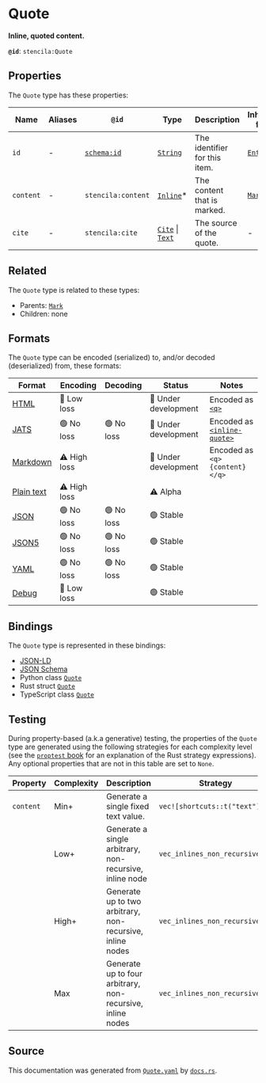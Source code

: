 # Quote

**Inline, quoted content.**

**`@id`**: `stencila:Quote`

## Properties

The `Quote` type has these properties:

| Name      | Aliases | `@id`                                | Type                                                                                                                                                                                        | Description                   | Inherited from                                                                                   |
| --------- | ------- | ------------------------------------ | ------------------------------------------------------------------------------------------------------------------------------------------------------------------------------------------- | ----------------------------- | ------------------------------------------------------------------------------------------------ |
| `id`      | -       | [`schema:id`](https://schema.org/id) | [`String`](https://github.com/stencila/stencila/blob/main/docs/reference/schema/data/string.md)                                                                                             | The identifier for this item. | [`Entity`](https://github.com/stencila/stencila/blob/main/docs/reference/schema/other/entity.md) |
| `content` | -       | `stencila:content`                   | [`Inline`](https://github.com/stencila/stencila/blob/main/docs/reference/schema/prose/inline.md)*                                                                                           | The content that is marked.   | [`Mark`](https://github.com/stencila/stencila/blob/main/docs/reference/schema/prose/mark.md)     |
| `cite`    | -       | `stencila:cite`                      | [`Cite`](https://github.com/stencila/stencila/blob/main/docs/reference/schema/prose/cite.md) \| [`Text`](https://github.com/stencila/stencila/blob/main/docs/reference/schema/prose/text.md) | The source of the quote.      | -                                                                                                |

## Related

The `Quote` type is related to these types:

- Parents: [`Mark`](https://github.com/stencila/stencila/blob/main/docs/reference/schema/prose/mark.md)
- Children: none

## Formats

The `Quote` type can be encoded (serialized) to, and/or decoded (deserialized) from, these formats:

| Format                                                                                        | Encoding         | Decoding     | Status                 | Notes                                                                                                              |
| --------------------------------------------------------------------------------------------- | ---------------- | ------------ | ---------------------- | ------------------------------------------------------------------------------------------------------------------ |
| [HTML](https://github.com/stencila/stencila/blob/main/docs/reference/formats/html.md)         | 🔷 Low loss       |              | 🚧 Under development    | Encoded as [`<q>`](https://developer.mozilla.org/en-US/docs/Web/HTML/Element/q)                                    |
| [JATS](https://github.com/stencila/stencila/blob/main/docs/reference/formats/jats.md)         | 🟢 No loss        | 🟢 No loss    | 🚧 Under development    | Encoded as [`<inline-quote>`](https://jats.nlm.nih.gov/articleauthoring/tag-library/1.3/element/inline-quote.html) |
| [Markdown](https://github.com/stencila/stencila/blob/main/docs/reference/formats/markdown.md) | ⚠️ High loss     |              | 🚧 Under development    | Encoded as `<q>{content}</q>`                                                                                      |
| [Plain text](https://github.com/stencila/stencila/blob/main/docs/reference/formats/text.md)   | ⚠️ High loss     |              | ⚠️ Alpha               |                                                                                                                    |
| [JSON](https://github.com/stencila/stencila/blob/main/docs/reference/formats/json.md)         | 🟢 No loss        | 🟢 No loss    | 🟢 Stable               |                                                                                                                    |
| [JSON5](https://github.com/stencila/stencila/blob/main/docs/reference/formats/json5.md)       | 🟢 No loss        | 🟢 No loss    | 🟢 Stable               |                                                                                                                    |
| [YAML](https://github.com/stencila/stencila/blob/main/docs/reference/formats/yaml.md)         | 🟢 No loss        | 🟢 No loss    | 🟢 Stable               |                                                                                                                    |
| [Debug](https://github.com/stencila/stencila/blob/main/docs/reference/formats/debug.md)       | 🔷 Low loss       |              | 🟢 Stable               |                                                                                                                    |

## Bindings

The `Quote` type is represented in these bindings:

- [JSON-LD](https://stencila.dev/Quote.jsonld)
- [JSON Schema](https://stencila.dev/Quote.schema.json)
- Python class [`Quote`](https://github.com/stencila/stencila/blob/main/python/python/stencila/types/quote.py)
- Rust struct [`Quote`](https://github.com/stencila/stencila/blob/main/rust/schema/src/types/quote.rs)
- TypeScript class [`Quote`](https://github.com/stencila/stencila/blob/main/typescript/src/types/Quote.ts)

## Testing

During property-based (a.k.a generative) testing, the properties of the `Quote` type are generated using the following strategies for each complexity level (see the [`proptest` book](https://proptest-rs.github.io/proptest/) for an explanation of the Rust strategy expressions). Any optional properties that are not in this table are set to `None`.

| Property  | Complexity | Description                                                | Strategy                       |
| --------- | ---------- | ---------------------------------------------------------- | ------------------------------ |
| `content` | Min+       | Generate a single fixed text value.                        | `vec![shortcuts::t("text")]`   |
|           | Low+       | Generate a single arbitrary, non-recursive, inline node    | `vec_inlines_non_recursive(1)` |
|           | High+      | Generate up to two arbitrary, non-recursive, inline nodes  | `vec_inlines_non_recursive(2)` |
|           | Max        | Generate up to four arbitrary, non-recursive, inline nodes | `vec_inlines_non_recursive(4)` |

## Source

This documentation was generated from [`Quote.yaml`](https://github.com/stencila/stencila/blob/main/schema/Quote.yaml) by [`docs.rs`](https://github.com/stencila/stencila/blob/main/rust/schema-gen/src/docs.rs).